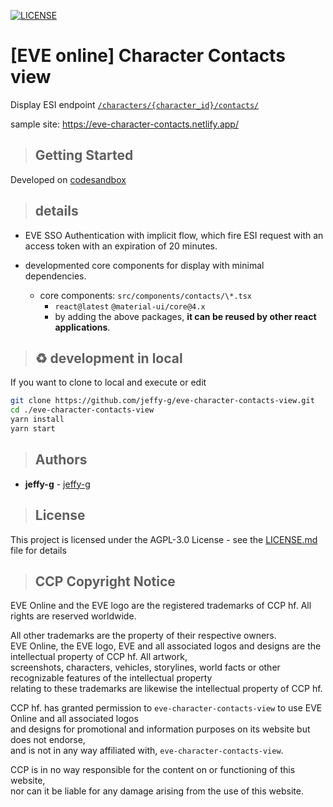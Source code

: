 [![LICENSE](https://img.shields.io/badge/Lisence-AGPLv3-blue.svg)](http://www.gnu.org/licenses/agpl-3.0.en.html)

# [EVE online] Character Contacts view

Display ESI endpoint [`/characters/{character_id}/contacts/`](https://esi.evetech.net/ui/#/Contacts/get_characters_character_id_contacts)

sample site: https://eve-character-contacts.netlify.app/

> ## Getting Started

Developed on [codesandbox](https://codesandbox.io/s/eve-character-contacts-view-v0sgf)

> ## details

-   EVE SSO Authentication with implicit flow, which fire ESI request with an access token with an expiration of 20 minutes.

-   developmented core components for display with minimal dependencies.
    -   core components: `src/components/contacts/\*.tsx`
        -   `react@latest` `@material-ui/core@4.x`
        *   by adding the above packages, **it can be reused by other react applications**.

> ## ♻️ development in local

If you want to clone to local and execute or edit

```sh
git clone https://github.com/jeffy-g/eve-character-contacts-view.git
cd ./eve-character-contacts-view
yarn install
yarn start
```

> ## Authors

-   **jeffy-g** - [jeffy-g](https://github.com/jeffy-g)

> ## License

This project is licensed under the AGPL-3.0 License - see the [LICENSE.md](LICENSE.md) file for details

> ## CCP Copyright Notice

EVE Online and the EVE logo are the registered trademarks of CCP hf. All rights are reserved worldwide.

All other trademarks are the property of their respective owners.  
EVE Online, the EVE logo, EVE and all associated logos and designs are the intellectual property of CCP hf. All artwork,  
screenshots, characters, vehicles, storylines, world facts or other recognizable features of the intellectual property  
relating to these trademarks are likewise the intellectual property of CCP hf.

CCP hf. has granted permission to `eve-character-contacts-view` to use EVE Online and all associated logos  
and designs for promotional and information purposes on its website but does not endorse,  
and is not in any way affiliated with, `eve-character-contacts-view`.

CCP is in no way responsible for the content on or functioning of this website,  
nor can it be liable for any damage arising from the use of this website.
